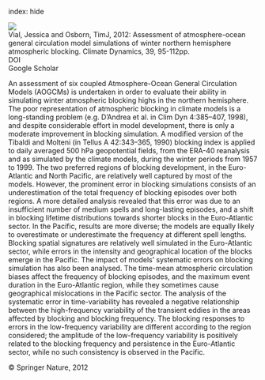 index: hide

<div class="Citation">
    <div class="Citation-thumb CitationThumb-linked"  data-href="https://doi.org/10.1007/s00382-011-1177-z">
      <img src="https://static.claimspace.cloud/climate-study-static/refs/thumbs/14/Vial_and_Osborn_2012-thumb.png" />
    </div>

  <div class="Citation-body">
    <div class="Citation-text">Vial, Jessica and Osborn, TimJ, 2012: Assessment of atmosphere-ocean general circulation model simulations of winter northern hemisphere atmospheric blocking. <span class="Article-journal">Climate Dynamics, </span><span class="Article-volume">39, </span>95-112pp.</div>
    <div class="Citation-links">
      <div class="CitationLink" data-href="https://doi.org/10.1007/s00382-011-1177-z">
        <div class="CitationLink-icon CitationLink-Doi"></div>
        <div class="CitationLink-text">DOI</div>
      </div>
      <div class="CitationLink" data-href="https://scholar.google.com/scholar?q=10.1007/s00382-011-1177-z">
        <div class="CitationLink-icon CitationLink-Scholar"></div>
        <div class="CitationLink-text">Google Scholar</div>
      </div>
    </div>
  </div>
</div>

An assessment of six coupled Atmosphere-Ocean General Circulation Models (AOGCMs) is undertaken in order to evaluate their ability in simulating winter atmospheric blocking highs in the northern hemisphere. The poor representation of atmospheric blocking in climate models is a long-standing problem (e.g. D’Andrea et al. in Clim Dyn 4:385–407, 1998), and despite considerable effort in model development, there is only a moderate improvement in blocking simulation. A modified version of the Tibaldi and Molteni (in Tellus A 42:343–365, 1990) blocking index is applied to daily averaged 500 hPa geopotential fields, from the ERA-40 reanalysis and as simulated by the climate models, during the winter periods from 1957 to 1999. The two preferred regions of blocking development, in the Euro-Atlantic and North Pacific, are relatively well captured by most of the models. However, the prominent error in blocking simulations consists of an underestimation of the total frequency of blocking episodes over both regions. A more detailed analysis revealed that this error was due to an insufficient number of medium spells and long-lasting episodes, and a shift in blocking lifetime distributions towards shorter blocks in the Euro-Atlantic sector. In the Pacific, results are more diverse; the models are equally likely to overestimate or underestimate the frequency at different spell lengths. Blocking spatial signatures are relatively well simulated in the Euro-Atlantic sector, while errors in the intensity and geographical location of the blocks emerge in the Pacific. The impact of models’ systematic errors on blocking simulation has also been analysed. The time-mean atmospheric circulation biases affect the frequency of blocking episodes, and the maximum event duration in the Euro-Atlantic region, while they sometimes cause geographical mislocations in the Pacific sector. The analysis of the systematic error in time-variability has revealed a negative relationship between the high-frequency variability of the transient eddies in the areas affected by blocking and blocking frequency. The blocking responses to errors in the low-frequency variability are different according to the region considered; the amplitude of the low-frequency variability is positively related to the blocking frequency and persistence in the Euro-Atlantic sector, while no such consistency is observed in the Pacific.

<div class="Citation-copy">
&copy; Springer Nature, 2012
</div>